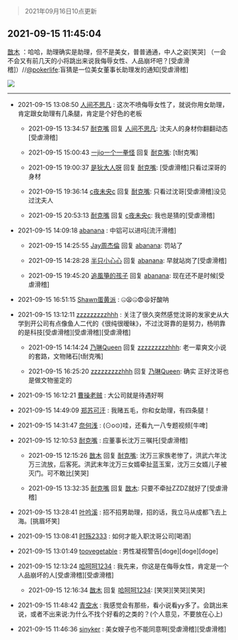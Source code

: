> 2021年09月16日10点更新
<link rel="stylesheet" href="https://cdn.jsdelivr.net/gh/taotie6/sampleJSON@main/css/photo_show.css">
<meta name="referrer" content="no-referrer" />


 ## 2021-09-15 11:45:04 

 [㪚木](https://www.coolapk.com/feed/29997929?shareKey=MWViM2JlNTE2NzU4NjE0MTZmN2U~) ：哈哈，助理确实是助理，但不是美女，普普通通，中人之姿[笑哭]
（一会不会又有前几天的小将跳出来说我侮辱女性、人品崩坏吧？[受虐滑稽]）//<a class="feed-link-uname" href="/u/pokerlife">@pokerlife</a>:盲猜是一位美女董事长助理发的通知[受虐滑稽] 

<div class="album">
<img class="img-item" src="https://image.coolapk.com/feed/2019/0507/23/1081091_4586_1095@230x167.gif" />
</div>

 ------- 

- 2021-09-15 13:08:50 [人间不思凡](uid=2080265) : 这次不喷侮辱女性了，就说你用女助理，肯定跟女助理有几条腿，肯定是个好色的老板 

    - 2021-09-15 13:34:57 [耐克嘴](uid=2731345) 回复 [人间不思凡](uid=2080265): 沈夫人的身材你翻翻动态[受虐滑稽] 

    - 2021-09-15 15:00:43 [一jio一个一拳怪](uid=1523025) 回复 [耐克嘴](uid=2731345): [t耐克嘴] 

    - 2021-09-15 19:00:37 [是狄大人呀](uid=941046) 回复 [耐克嘴](uid=2731345): [受虐滑稽]只看过深哥的身材 

    - 2021-09-15 19:36:14 [c夜未央c](uid=2817903) 回复 [耐克嘴](uid=2731345): 只看过沈哥[受虐滑稽]没见过沈夫人 

    - 2021-09-15 20:53:13 [耐克嘴](uid=2731345) 回复 [c夜未央c](uid=2817903): 我也是猜的[受虐滑稽] 

- 2021-09-15 14:09:18 [abanana](uid=1860197) : 中铝可以进吗[流汗滑稽] 

    - 2021-09-15 14:25:55 [Jay周杰倫](uid=1010273) 回复 [abanana](uid=1860197): 罚站了 

    - 2021-09-15 14:28:28 [半只小心心](uid=1559932) 回复 [abanana](uid=1860197): 早就站岗了[受虐滑稽] 

    - 2021-09-15 19:45:20 [追風箏的孩子](uid=783549) 回复 [abanana](uid=1860197): 现在还不是时候[受虐滑稽] 

- 2021-09-15 16:51:15 [Shawn蛋黄派](uid=2642278) : 🤐😫🤐😨😫好酸呐 

- 2021-09-15 13:12:11 [zzzzzzzzzhhh](uid=3614385) : 关注了很久突然感觉沈哥的发家史从大学到开公司有点像鱼人二代的《很纯很暧昧》，不过沈哥靠的是努力，杨明靠的是科技[受虐滑稽][受虐滑稽][受虐滑稽] 

    - 2021-09-15 14:14:24 [乃琳Queen](uid=2370903) 回复 [zzzzzzzzzhhh](uid=3614385): 老一辈爽文小说的套路，文物赌石[t耐克嘴] 

    - 2021-09-15 16:25:20 [zzzzzzzzzhhh](uid=3614385) 回复 [乃琳Queen](uid=2370903): 确实 正好沈哥也是做文物鉴定的 

- 2021-09-15 16:12:21 [曹操老贼](uid=2130194) : 大公司就是待遇好啊 

- 2021-09-15 14:49:09 [郑苏可汗](uid=678781) : 我赌五毛，你和女助理，有四条腿！ 

- 2021-09-15 14:31:47 [奈何浅](uid=1884562) : (⊙o⊙)哇，还看九一八专题视频[牛啤] 

- 2021-09-15 12:10:53 [耐克嘴](uid=2731345) : 应董事长沈万三嘱托[受虐滑稽] 

    - 2021-09-15 12:15:26 [㪚木](uid=1081091) 回复 [耐克嘴](uid=2731345): 沈万三家族老惨了，洪武六年沈万三流放，后客死。洪武末年沈万三女婿牵扯蓝玉案，沈万三女婿儿子被灭门。可不敢比[笑哭] 

    - 2021-09-15 13:32:35 [耐克嘴](uid=2731345) 回复 [㪚木](uid=1081091): 只要不牵扯ZZDZ就好了[受虐滑稽] 

- 2021-09-15 13:28:41 [叶吟溪](uid=426664) : 招不招男助理，招的话，我立马从成都飞去上海。[挑眉坏笑] 

- 2021-09-15 13:08:41 [时殇2333](uid=615479) : 如何才能入职沈哥公司[喝酒] 

- 2021-09-15 13:01:49 [toovegetable](uid=2180995) : 男性凝视警告[doge][doge][doge] 

- 2021-09-15 12:13:24 [哈呵呵1234](uid=2413755) : 我先来，你这是在侮辱女性，肯定是一个人品崩坏的人[受虐滑稽][受虐滑稽] 

    - 2021-09-15 12:16:34 [㪚木](uid=1081091) 回复 [哈呵呵1234](uid=2413755): [笑哭][笑哭][笑哭] 

- 2021-09-15 11:48:42 [青空水](uid=2178733) : 我感觉会有那些，看小说看yy多了。会跳出来说，或者不出来说:为什么不找个好看的之类的？(个人意见，不要放在心上) 

- 2021-09-15 11:46:36 [sinyker](uid=684334) : 美女嫂子也不能同意啊[受虐滑稽][受虐滑稽] 

